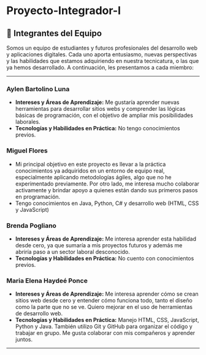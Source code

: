 # Proyecto-Integrador-I

## 👥 Integrantes del Equipo
Somos un equipo de estudiantes y futuros profesionales del desarrollo web y aplicaciones digitales. Cada uno aporta entusiasmo, nuevas perspectivas y las habilidades que estamos adquiriendo en nuestra tecnicatura, o las que ya hemos desarrollado. A continuación, les presentamos a cada miembro:

---

### **Aylen Bartolino Luna**
* **Intereses y Áreas de Aprendizaje:** Me gustaría aprender nuevas herramientas para desarrollar sitios webs y comprender las lógicas básicas de programación, con el objetivo de ampliar mis posibilidades laborales.
* **Tecnologías y Habilidades en Práctica:** No tengo conocimientos previos.

### **Miguel Flores**
- Mi principal objetivo en este proyecto es llevar a la práctica conocimientos ya adquiridos en un entorno de equipo real, especialmente aplicando metodologías ágiles, algo que no he experimentado previamente. Por otro lado, me interesa mucho colaborar activamente y brindar apoyo a quienes están dando sus primeros pasos en programación.
- Tengo conocimientos en Java, Python, C# y desarrollo web (HTML, CSS y JavaScript)

### **Brenda Pogliano**
* **Intereses y Áreas de Aprendizaje:** Me interesa aprender esta habilidad desde cero, ya que sumaría a mis proyectos futuros y además me abriría paso a un sector laboral desconocido.
* **Tecnologías y Habilidades en Práctica:** No cuento con conocimientos previos.

### **Maria Elena Haydeé Ponce**
* **Intereses y Áreas de Aprendizaje:** Me interesa aprender cómo se crean sitios web desde cero y entender cómo funciona todo, tanto el diseño como la parte que no se ve. Quiero mejorar en el uso de herramientas de desarrollo web.
* **Tecnologías y Habilidades en Práctica:** Manejo HTML, CSS, JavaScript, Python y Java. También utilizo Git y GitHub para organizar el código y trabajar en grupo. Me gusta colaborar con mis compañeros y aprender juntos.

---
